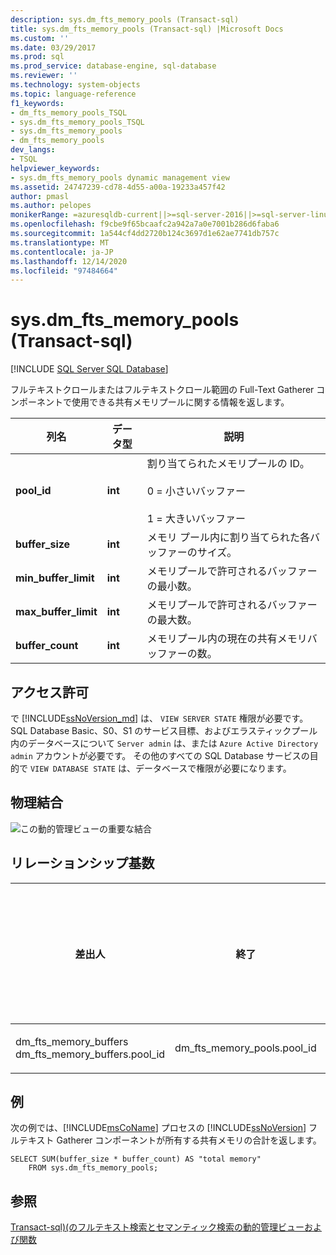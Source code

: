 ```yaml
---
description: sys.dm_fts_memory_pools (Transact-sql)
title: sys.dm_fts_memory_pools (Transact-sql) |Microsoft Docs
ms.custom: ''
ms.date: 03/29/2017
ms.prod: sql
ms.prod_service: database-engine, sql-database
ms.reviewer: ''
ms.technology: system-objects
ms.topic: language-reference
f1_keywords:
- dm_fts_memory_pools_TSQL
- sys.dm_fts_memory_pools_TSQL
- sys.dm_fts_memory_pools
- dm_fts_memory_pools
dev_langs:
- TSQL
helpviewer_keywords:
- sys.dm_fts_memory_pools dynamic management view
ms.assetid: 24747239-cd78-4d55-a00a-19233a457f42
author: pmasl
ms.author: pelopes
monikerRange: =azuresqldb-current||>=sql-server-2016||>=sql-server-linux-2017||=azuresqldb-mi-current
ms.openlocfilehash: f9cbe9f65bcaafc2a942a7a0e7001b286d6faba6
ms.sourcegitcommit: 1a544cf4dd2720b124c3697d1e62ae7741db757c
ms.translationtype: MT
ms.contentlocale: ja-JP
ms.lasthandoff: 12/14/2020
ms.locfileid: "97484664"
---
```

# <a name="sysdm_fts_memory_pools-transact-sql"></a>sys.dm_fts_memory_pools (Transact-sql)
[!INCLUDE [SQL Server SQL Database](../../includes/applies-to-version/sql-asdb.md)]

  フルテキストクロールまたはフルテキストクロール範囲の Full-Text Gatherer コンポーネントで使用できる共有メモリプールに関する情報を返します。  
   
|列名|データ型|説明|  
|-----------------|---------------|-----------------|  
|**pool_id**|**int**|割り当てられたメモリプールの ID。<br /><br /> 0 = 小さいバッファー<br /><br /> 1 = 大きいバッファー|  
|**buffer_size**|**int**|メモリ プール内に割り当てられた各バッファーのサイズ。|  
|**min_buffer_limit**|**int**|メモリプールで許可されるバッファーの最小数。|  
|**max_buffer_limit**|**int**|メモリプールで許可されるバッファーの最大数。|  
|**buffer_count**|**int**|メモリプール内の現在の共有メモリバッファーの数。|  
  
## <a name="permissions"></a>アクセス許可  

で [!INCLUDE[ssNoVersion_md](../../includes/ssnoversion-md.md)] は、 `VIEW SERVER STATE` 権限が必要です。   
SQL Database Basic、S0、S1 のサービス目標、およびエラスティックプール内のデータベースについて `Server admin` は、または `Azure Active Directory admin` アカウントが必要です。 その他のすべての SQL Database サービスの目的で `VIEW DATABASE STATE` は、データベースで権限が必要になります。   
 
## <a name="physical-joins"></a>物理結合  
 ![この動的管理ビューの重要な結合](../../relational-databases/system-dynamic-management-views/media/join-dm-fts-memory-pools-1.gif "この動的管理ビューの重要な結合")  
  
## <a name="relationship-cardinalities"></a>リレーションシップ基数  
  
|差出人|終了|リレーションシップ|  
|----------|--------|------------------|  
|dm_fts_memory_buffers dm_fts_memory_buffers.pool_id|dm_fts_memory_pools.pool_id|多対一|  
  
## <a name="examples"></a>例  
 次の例では、[!INCLUDE[msCoName](../../includes/msconame-md.md)] プロセスの [!INCLUDE[ssNoVersion](../../includes/ssnoversion-md.md)] フルテキスト Gatherer コンポーネントが所有する共有メモリの合計を返します。  
  
```  
SELECT SUM(buffer_size * buffer_count) AS "total memory"   
    FROM sys.dm_fts_memory_pools;  
```  
  
## <a name="see-also"></a>参照  
 [Transact-sql&#41;&#40;のフルテキスト検索とセマンティック検索の動的管理ビューおよび関数 ](../../relational-databases/system-dynamic-management-views/full-text-and-semantic-search-dynamic-management-views-functions.md)  
  
  
